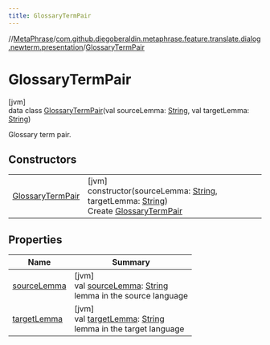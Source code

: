 ```yaml
---
title: GlossaryTermPair
---
```

//[MetaPhrase](../../../index.html)/[com.github.diegoberaldin.metaphrase.feature.translate.dialog.newterm.presentation](../index.html)/[GlossaryTermPair](index.html)



# GlossaryTermPair



[jvm]\
data class [GlossaryTermPair](index.html)(val sourceLemma: [String](https://kotlinlang.org/api/latest/jvm/stdlib/kotlin/-string/index.html), val targetLemma: [String](https://kotlinlang.org/api/latest/jvm/stdlib/kotlin/-string/index.html))

Glossary term pair.



## Constructors


| | |
|---|---|
| [GlossaryTermPair](-glossary-term-pair.html) | [jvm]<br>constructor(sourceLemma: [String](https://kotlinlang.org/api/latest/jvm/stdlib/kotlin/-string/index.html), targetLemma: [String](https://kotlinlang.org/api/latest/jvm/stdlib/kotlin/-string/index.html))<br>Create [GlossaryTermPair](index.html) |


## Properties


| Name | Summary |
|---|---|
| [sourceLemma](source-lemma.html) | [jvm]<br>val [sourceLemma](source-lemma.html): [String](https://kotlinlang.org/api/latest/jvm/stdlib/kotlin/-string/index.html)<br>lemma in the source language |
| [targetLemma](target-lemma.html) | [jvm]<br>val [targetLemma](target-lemma.html): [String](https://kotlinlang.org/api/latest/jvm/stdlib/kotlin/-string/index.html)<br>lemma in the target language |

